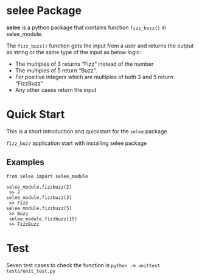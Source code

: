 # selee Package

**selee** is a python package that contains function `fizz_buzz()` in selee_module.

The `fizz_buzz()` function gets the input from a user and returns the output as string or the same type of the input as below logic:

- The multiples of 3 returns “Fizz” instead of the number
- The multiples of 5 return “Buzz”. 
- For positive integers which are multiples of both 3 and 5 return “FizzBuzz”
- Any other cases return the input

# Quick Start

This is a short introduction and quickstart for the `selee` package.

`fizz_buzz` application start with installing selee package 

## Examples
```
from selee import selee_module

selee_module.fizzbuzz(2)
 >> 2
selee_module.fizzbuzz(3)
 >> Fizz
selee_module.fizzbuzz(5)
 >> Buzz
 selee_module.fizzbuzz(15)
 >> FizzBuzz
```

# Test
Seven test cases to check the function is 
` python -m unittest tests/unit_test.py `